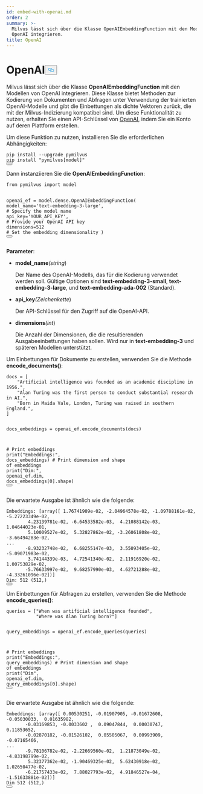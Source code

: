 ```yaml
---
id: embed-with-openai.md
order: 2
summary: >-
  Milvus lässt sich über die Klasse OpenAIEmbeddingFunction mit den Modellen von
  OpenAI integrieren.
title: OpenAI
---
```

<h1 id="OpenAI" class="common-anchor-header">OpenAI<button data-href="#OpenAI" class="anchor-icon" translate="no">
      <svg translate="no"
        aria-hidden="true"
        focusable="false"
        height="20"
        version="1.1"
        viewBox="0 0 16 16"
        width="16"
      >
        <path
          fill="#0092E4"
          fill-rule="evenodd"
          d="M4 9h1v1H4c-1.5 0-3-1.69-3-3.5S2.55 3 4 3h4c1.45 0 3 1.69 3 3.5 0 1.41-.91 2.72-2 3.25V8.59c.58-.45 1-1.27 1-2.09C10 5.22 8.98 4 8 4H4c-.98 0-2 1.22-2 2.5S3 9 4 9zm9-3h-1v1h1c1 0 2 1.22 2 2.5S13.98 12 13 12H9c-.98 0-2-1.22-2-2.5 0-.83.42-1.64 1-2.09V6.25c-1.09.53-2 1.84-2 3.25C6 11.31 7.55 13 9 13h4c1.45 0 3-1.69 3-3.5S14.5 6 13 6z"
        ></path>
      </svg>
    </button></h1><p>Milvus lässt sich über die Klasse <strong>OpenAIEmbeddingFunction</strong> mit den Modellen von OpenAI integrieren. Diese Klasse bietet Methoden zur Kodierung von Dokumenten und Abfragen unter Verwendung der trainierten OpenAI-Modelle und gibt die Einbettungen als dichte Vektoren zurück, die mit der Milvus-Indizierung kompatibel sind. Um diese Funktionalität zu nutzen, erhalten Sie einen API-Schlüssel von <a href="https://openai.com/api/">OpenAI</a>, indem Sie ein Konto auf deren Plattform erstellen.</p>
<p>Um diese Funktion zu nutzen, installieren Sie die erforderlichen Abhängigkeiten:</p>
<pre><code translate="no" class="language-bash">pip install --upgrade pymilvus
pip install <span class="hljs-string">&quot;pymilvus[model]&quot;</span>
<button class="copy-code-btn"></button></code></pre>
<p>Dann instanziieren Sie die <strong>OpenAIEmbeddingFunction</strong>:</p>
<pre><code translate="no" class="language-python"><span class="hljs-keyword">from</span> pymilvus <span class="hljs-keyword">import</span> model

openai_ef = model.dense.OpenAIEmbeddingFunction(
    model_name=<span class="hljs-string">&#x27;text-embedding-3-large&#x27;</span>, <span class="hljs-comment"># Specify the model name</span>
    api_key=<span class="hljs-string">&#x27;YOUR_API_KEY&#x27;</span>, <span class="hljs-comment"># Provide your OpenAI API key</span>
    dimensions=<span class="hljs-number">512</span> <span class="hljs-comment"># Set the embedding dimensionality</span>
)
<button class="copy-code-btn"></button></code></pre>
<p><strong>Parameter</strong>:</p>
<ul>
<li><p><strong>model_name</strong><em>(string</em>)</p>
<p>Der Name des OpenAI-Modells, das für die Kodierung verwendet werden soll. Gültige Optionen sind <strong>text-embedding-3-small</strong>, <strong>text-embedding-3-large</strong>, und <strong>text-embedding-ada-002</strong> (Standard).</p></li>
<li><p><strong>api_key</strong><em>(Zeichenkette</em>)</p>
<p>Der API-Schlüssel für den Zugriff auf die OpenAI-API.</p></li>
<li><p><strong>dimensions</strong><em>(int</em>)</p>
<p>Die Anzahl der Dimensionen, die die resultierenden Ausgabeeinbettungen haben sollen. Wird nur in <strong>text-embedding-3</strong> und späteren Modellen unterstützt.</p></li>
</ul>
<p>Um Einbettungen für Dokumente zu erstellen, verwenden Sie die Methode <strong>encode_documents()</strong>:</p>
<pre><code translate="no" class="language-python">docs = [
    <span class="hljs-string">&quot;Artificial intelligence was founded as an academic discipline in 1956.&quot;</span>,
    <span class="hljs-string">&quot;Alan Turing was the first person to conduct substantial research in AI.&quot;</span>,
    <span class="hljs-string">&quot;Born in Maida Vale, London, Turing was raised in southern England.&quot;</span>,
]

docs_embeddings = openai_ef.encode_documents(docs)

<span class="hljs-comment"># Print embeddings</span>
<span class="hljs-built_in">print</span>(<span class="hljs-string">&quot;Embeddings:&quot;</span>, docs_embeddings)
<span class="hljs-comment"># Print dimension and shape of embeddings</span>
<span class="hljs-built_in">print</span>(<span class="hljs-string">&quot;Dim:&quot;</span>, openai_ef.dim, docs_embeddings[<span class="hljs-number">0</span>].shape)
<button class="copy-code-btn"></button></code></pre>
<p>Die erwartete Ausgabe ist ähnlich wie die folgende:</p>
<pre><code translate="no" class="language-python">Embeddings: [array([ <span class="hljs-number">1.76741909e-02</span>, -<span class="hljs-number">2.04964578e-02</span>, -<span class="hljs-number">1.09788161e-02</span>, -<span class="hljs-number">5.27223349e-02</span>,
        <span class="hljs-number">4.23139781e-02</span>, -<span class="hljs-number">6.64533582e-03</span>,  <span class="hljs-number">4.21088142e-03</span>,  <span class="hljs-number">1.04644023e-01</span>,
        <span class="hljs-number">5.10009527e-02</span>,  <span class="hljs-number">5.32827862e-02</span>, -<span class="hljs-number">3.26061808e-02</span>, -<span class="hljs-number">3.66494283e-02</span>,
...
       -<span class="hljs-number">8.93232748e-02</span>,  <span class="hljs-number">6.68255147e-03</span>,  <span class="hljs-number">3.55093405e-02</span>, -<span class="hljs-number">5.09071983e-02</span>,
        <span class="hljs-number">3.74144339e-03</span>,  <span class="hljs-number">4.72541340e-02</span>,  <span class="hljs-number">2.11916920e-02</span>,  <span class="hljs-number">1.00753829e-02</span>,
       -<span class="hljs-number">5.76633997e-02</span>,  <span class="hljs-number">9.68257990e-03</span>,  <span class="hljs-number">4.62721288e-02</span>, -<span class="hljs-number">4.33261096e-02</span>])]
Dim: <span class="hljs-number">512</span> (<span class="hljs-number">512</span>,)
<button class="copy-code-btn"></button></code></pre>
<p>Um Einbettungen für Abfragen zu erstellen, verwenden Sie die Methode <strong>encode_queries()</strong>:</p>
<pre><code translate="no" class="language-python">queries = [<span class="hljs-string">&quot;When was artificial intelligence founded&quot;</span>, 
           <span class="hljs-string">&quot;Where was Alan Turing born?&quot;</span>]

query_embeddings = openai_ef.encode_queries(queries)

<span class="hljs-comment"># Print embeddings</span>
<span class="hljs-built_in">print</span>(<span class="hljs-string">&quot;Embeddings:&quot;</span>, query_embeddings)
<span class="hljs-comment"># Print dimension and shape of embeddings</span>
<span class="hljs-built_in">print</span>(<span class="hljs-string">&quot;Dim&quot;</span>, openai_ef.dim, query_embeddings[<span class="hljs-number">0</span>].shape)
<button class="copy-code-btn"></button></code></pre>
<p>Die erwartete Ausgabe ist ähnlich wie die folgende:</p>
<pre><code translate="no" class="language-python">Embeddings: [array([ <span class="hljs-number">0.00530251</span>, -<span class="hljs-number">0.01907905</span>, -<span class="hljs-number">0.01672608</span>, -<span class="hljs-number">0.05030033</span>,  <span class="hljs-number">0.01635982</span>,
       -<span class="hljs-number">0.03169853</span>, -<span class="hljs-number">0.0033602</span> ,  <span class="hljs-number">0.09047844</span>,  <span class="hljs-number">0.00030747</span>,  <span class="hljs-number">0.11853652</span>,
       -<span class="hljs-number">0.02870182</span>, -<span class="hljs-number">0.01526102</span>,  <span class="hljs-number">0.05505067</span>,  <span class="hljs-number">0.00993909</span>, -<span class="hljs-number">0.07165466</span>,
...
       -<span class="hljs-number">9.78106782e-02</span>, -<span class="hljs-number">2.22669560e-02</span>,  <span class="hljs-number">1.21873049e-02</span>, -<span class="hljs-number">4.83198799e-02</span>,
        <span class="hljs-number">5.32377362e-02</span>, -<span class="hljs-number">1.90469325e-02</span>,  <span class="hljs-number">5.62430918e-02</span>,  <span class="hljs-number">1.02650477e-02</span>,
       -<span class="hljs-number">6.21757433e-02</span>,  <span class="hljs-number">7.88027793e-02</span>,  <span class="hljs-number">4.91846527e-04</span>, -<span class="hljs-number">1.51633881e-02</span>])]
Dim <span class="hljs-number">512</span> (<span class="hljs-number">512</span>,)
<button class="copy-code-btn"></button></code></pre>
